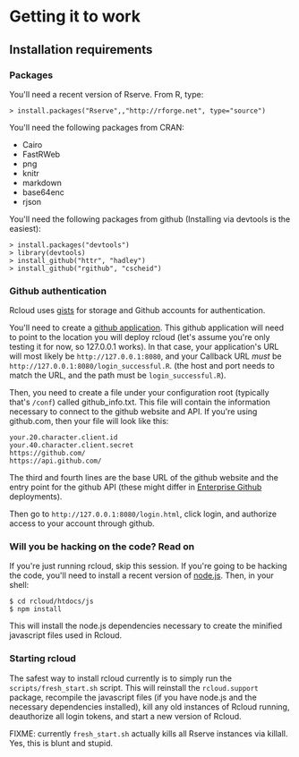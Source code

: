 # Getting it to work

## Installation requirements

### Packages

You'll need a recent version of Rserve. From R, type:

    > install.packages("Rserve",,"http://rforge.net", type="source")

You'll need the following packages from CRAN:

* Cairo
* FastRWeb
* png
* knitr
* markdown
* base64enc
* rjson

You'll need the following packages from github (Installing via devtools is the easiest):

	> install.packages("devtools")
	> library(devtools)
	> install_github("httr", "hadley")
	> install_github("rgithub", "cscheid")

### Github authentication

Rcloud uses [gists](http://gist.github.com) for storage and Github
accounts for authentication.

You'll need to create a
[github application](https://github.com/settings/applications). This
github application will need to point to the location you will deploy
rcloud (let's assume you're only testing it for now, so 127.0.0.1
works). In that case, your application's URL will most likely be
`http://127.0.0.1:8080`, and your Callback URL *must* be
`http://127.0.0.1:8080/login_successful.R`. (the host and port needs
to match the URL, and the path must be `login_successful.R`).

Then, you need to create a file under your configuration root
(typically that's `/conf`) called github_info.txt. This file will
contain the information necessary to connect to the github website and
API. If you're using github.com, then your file will look like this:

    your.20.character.client.id
    your.40.character.client.secret
    https://github.com/
    https://api.github.com/

The third and fourth lines are the base URL of the github website and
the entry point for the github API (these might differ in
[Enterprise Github](http://enterprise.github.com) deployments).

Then go to `http://127.0.0.1:8080/login.html`, click login, and authorize
access to your account through github.

### Will you be hacking on the code? Read on

If you're just running rcloud, skip this session. If you're going to
be hacking the code, you'll need to install a recent version of
[node.js](http://nodejs.org). Then, in your shell:

    $ cd rcloud/htdocs/js
	$ npm install

This will install the node.js dependencies necessary to create the
minified javascript files used in Rcloud.

### Starting rcloud

The safest way to install rcloud currently is to simply run the
`scripts/fresh_start.sh` script. This will reinstall the
`rcloud.support` package, recompile the javascript files (if you have
node.js and the necessary dependencies installed), kill any old
instances of Rcloud running, deauthorize all login tokens, and start a
new version of Rcloud.

FIXME: currently `fresh_start.sh` actually kills all Rserve instances
via killall. Yes, this is blunt and stupid.

